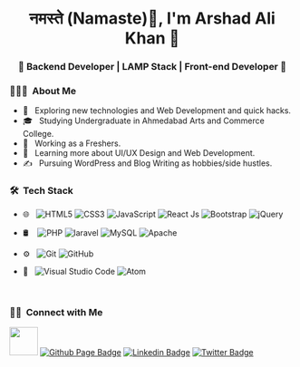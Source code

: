 <h1 align="center"><b> नमस्ते (Namaste)🙏</b>, I'm Arshad Ali Khan 👋 </h1>
<h3 align="center">🚀 Backend Developer | LAMP Stack | Front-end Developer  🚀</h3>
<div>

<h3> 👨🏻‍💻 &nbsp;About Me </h3>

- 🤔 &nbsp; Exploring new technologies and Web Development and quick hacks.
- 🎓 &nbsp; Studying Undergraduate in Ahmedabad Arts and Commerce College.
- 💼 &nbsp; Working as a Freshers.
- 🌱 &nbsp; Learning more about UI/UX Design and Web Development.
- ✍️ &nbsp; Pursuing WordPress and Blog Writing as hobbies/side hustles.

<h3> 🛠 &nbsp;Tech Stack</h3>

- 🌐 &nbsp;
  ![HTML5](https://img.shields.io/badge/-HTML5-E34F26?style=flat-square&logo=html5&logoColor=white)
  ![CSS3](https://img.shields.io/badge/-CSS3-1572B6?style=flat-square&logo=css3)
  ![JavaScript](https://img.shields.io/badge/-JavaScript-black?style=flat-square&logo=javascript)
  ![React Js](https://img.shields.io/badge/-React-black?style=flat-square&logo=react)
  ![Bootstrap](https://img.shields.io/badge/-Bootstrap-563D7C?style=flat-square&logo=bootstrap)
  ![jQuery](https://img.shields.io/badge/-jQuery-0769AD?style=flat-square&logo=jQuery&logoColor=white)
  
  
- 🛢 &nbsp;&nbsp;
  ![PHP](https://img.shields.io/badge/-PHP-333333?style=flat&logo=php)
  ![laravel](https://img.shields.io/badge/-laravel-333333?style=flat&logo=laravel)
  ![MySQL](https://img.shields.io/badge/-MySQL-333333?style=flat&logo=mysql)
  ![Apache](https://img.shields.io/badge/-Apache-333333?style=flat&logo=apache)
  
 
- ⚙️ &nbsp;
  ![Git](https://img.shields.io/badge/-Git-F05032?style=flat-square&logo=git&logoColor=white)
  ![GitHub](https://img.shields.io/badge/-GitHub-181717?style=flat-square&logo=github)
- 🔧 &nbsp;
  ![Visual Studio Code](https://img.shields.io/badge/-VSCode-007ACC?style=flat-square&logo=visual-studio-code&logoColor=white)
  ![Atom](https://img.shields.io/badge/-Atom-333333?style=flat&logo=atom)
  
  <br/>

<h3> 🤝🏻 &nbsp;Connect with Me </h3>

<img src="https://media.giphy.com/media/VgCDAzcKvsR6OM0uWg/giphy.gif" width="50"> [![Github Page Badge](https://img.shields.io/badge/-Github_Page-000?style=flat-square&logo=Github&logoColor=white&link=https://github.com/ARSHADKHAN615)](https://github.com/ARSHADKHAN615)
[![Linkedin Badge](https://img.shields.io/badge/-LinkedIn-blue?style=flat-square&logo=Linkedin&logoColor=white&link=https://www.linkedin.com/in/arshad-ali-380563200/)](https://www.linkedin.com/in/arshad-ali-380563200/)
[![Twitter Badge](https://img.shields.io/badge/-Twitter-c039a6?style=flat-square&labelColor=c039a6&logo=twitter&logoColor=white&link=https://twitter.com/ArShaDk68351429)](https://www.instagram.com/ak_615_aa/)

